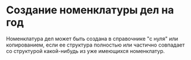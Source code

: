 # Создание номенклатуры дел на год

Номенклатура дел может быть создана в справочнике "с нуля" или копированием, если ее структура полностью или частично совпадает со структурой какой-нибудь из уже имеющихся номенклатур.

